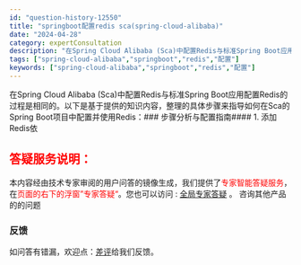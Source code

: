 ```yaml
---
id: "question-history-12550"
title: "springboot配置redis sca(spring-cloud-alibaba)"
date: "2024-04-28"
category: expertConsultation
description: "在Spring Cloud Alibaba (Sca)中配置Redis与标准Spring Boot应用配置Redis的过程是相同的。以下是基于提供的知识内容，整理的具体步骤来指导如何在Sca的Spring Boot项目中配置并使用Redis：### 步骤分析与配置指南#### 1. 添加Redis依"
tags: ["spring-cloud-alibaba","springboot","redis","配置"]
keywords: ["spring-cloud-alibaba","springboot","redis","配置"]
---
```


在Spring Cloud Alibaba (Sca)中配置Redis与标准Spring Boot应用配置Redis的过程是相同的。以下是基于提供的知识内容，整理的具体步骤来指导如何在Sca的Spring Boot项目中配置并使用Redis：### 步骤分析与配置指南#### 1. 添加Redis依
## <font color="#FF0000">答疑服务说明：</font> 

本内容经由技术专家审阅的用户问答的镜像生成，我们提供了<font color="#FF0000">专家智能答疑服务</font>，在<font color="#FF0000">页面的右下的浮窗”专家答疑“</font>。您也可以访问 : [全局专家答疑](https://opensource.alibaba.com/chatBot) 。 咨询其他产品的的问题

### 反馈
如问答有错漏，欢迎点：[差评](https://ai.nacos.io/user/feedbackByEnhancerGradePOJOID?enhancerGradePOJOId=12643)给我们反馈。
